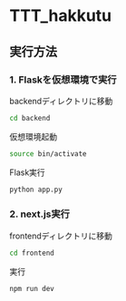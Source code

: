 # TTT_hakkutu
## 実行方法

### 1. Flaskを仮想環境で実行
backendディレクトリに移動
```bash
cd backend
```

仮想環境起動
```bash
source bin/activate
```

Flask実行
```bash
python app.py
```

### 2. next.js実行
frontendディレクトリに移動
```bash
cd frontend
```

実行
```bash
npm run dev
```
